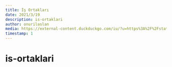 ```yaml
---
title: İş Ortakları
date: 2021/3/19
description: is-ortaklari
author: onurilaslan
media: https://external-content.duckduckgo.com/iu/?u=https%3A%2F%2Fstatic.vecteezy.com%2Fsystem%2Fresources%2Fpreviews%2F000%2F516%2F864%2Fnon_2x%2Ftwo-business-man-on-a-deal-vector.png&f=1&nofb=1
timestamp: 1
---
```


# is-ortaklari
